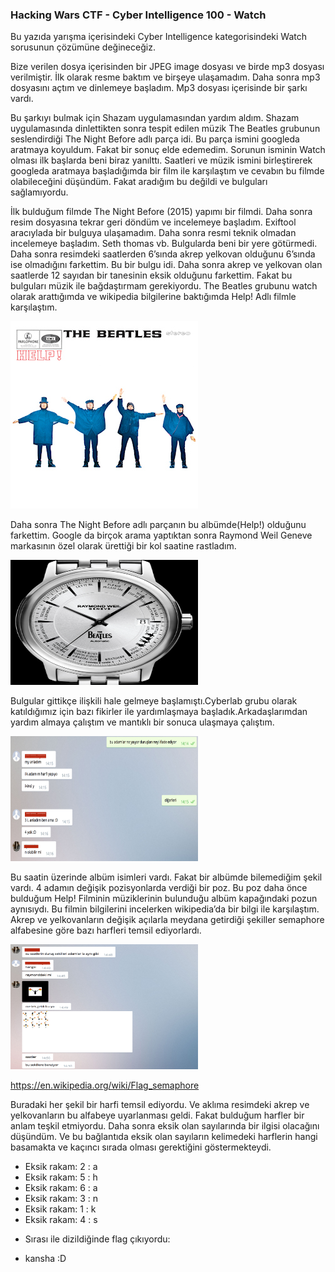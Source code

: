 ### Hacking Wars CTF - Cyber Intelligence 100 - Watch

Bu yazıda yarışma içerisindeki Cyber Intelligence kategorisindeki Watch sorusunun çözümüne değineceğiz.

Bize verilen dosya içerisinden bir JPEG image dosyası ve birde mp3 dosyası verilmiştir. İlk olarak resme baktım ve birşeye ulaşamadım. Daha sonra mp3 dosyasını açtım ve dinlemeye başladım. Mp3 dosyası içerisinde bir şarkı vardı. 

Bu şarkıyı bulmak için Shazam uygulamasından yardım aldım. Shazam uygulamasında dinlettikten sonra tespit edilen müzik The Beatles grubunun seslendirdiği The Night Before adlı parça idi. Bu parça ismini googleda aratmaya koyuldum. Fakat bir sonuç elde edemedim. Sorunun isminin Watch olması ilk başlarda beni biraz yanılttı. Saatleri ve müzik ismini birleştirerek googleda aratmaya başladığımda bir film ile karşılaştım ve cevabın bu filmde olabileceğini düşündüm. Fakat aradığım bu değildi ve bulguları sağlamıyordu.

İlk bulduğum filmde The Night Before (2015) yapımı bir filmdi. Daha sonra resim dosyasına tekrar geri döndüm ve incelemeye başladım. Exiftool aracıylada bir bulguya ulaşamadım. Daha sonra resmi teknik olmadan incelemeye başladım. Seth thomas vb. Bulgularda beni bir yere götürmedi. Daha sonra resimdeki saatlerden 6’sında akrep yelkovan olduğunu 6’sında ise olmadığını farkettim. Bu bir bulgu idi. Daha sonra akrep ve yelkovan olan saatlerde 12 sayıdan bir tanesinin eksik olduğunu farkettim. Fakat bu bulguları müzik ile bağdaştırmam gerekiyordu. The Beatles grubunu watch olarak arattığımda ve wikipedia bilgilerine baktığımda Help! Adlı filmle karşılaştım.

<img src="/CyberIntelligent/resimler/Help.jpg"/>

Daha sonra The Night Before adlı parçanın bu albümde(Help!) olduğunu farkettim. Google da birçok arama yaptıktan sonra  Raymond Weil Geneve markasının özel olarak ürettiği bir kol saatine rastladım.

<img src="/CyberIntelligent/resimler/saat.jpg" width="300" height="200"/>



Bulgular gittikçe ilişkili hale gelmeye başlamıştı.Cyberlab grubu olarak katıldığımız için bazı fikirler ile yardımlaşmaya başladık.Arkadaşlarımdan yardım almaya çalıştım ve mantıklı bir sonuca ulaşmaya çalıştım.

<img src="/CyberIntelligent/resimler/ekip2.png" width="300" height="200"/>

Bu saatin üzerinde albüm isimleri vardı. Fakat bir albümde bilemediğim şekil vardı. 4 adamın değişik pozisyonlarda verdiği bir poz. Bu poz daha önce bulduğum Help! Filminin müziklerinin bulunduğu albüm kapağındaki pozun aynısıydı. Bu filmin bilgilerini incelerken wikipedia’da bir bilgi ile karşılaştım. Akrep ve yelkovanların değişik açılarla meydana getirdiği şekiller semaphore alfabesine göre bazı harfleri temsil ediyorlardı.

<img src="/CyberIntelligent/resimler/ekip.png" width="300" height="200"/>

https://en.wikipedia.org/wiki/Flag_semaphore

Buradaki her şekil bir harfi temsil ediyordu. Ve aklıma resimdeki akrep ve yelkovanların bu alfabeye uyarlanması geldi. Fakat bulduğum harfler bir anlam teşkil etmiyordu. Daha sonra eksik olan sayılarında bir ilgisi olacağını düşündüm. Ve bu bağlantıda eksik olan sayıların kelimedeki harflerin hangi basamakta ve kaçıncı sırada olması gerektiğini göstermekteydi.

* Eksik rakam: 2 : a
* Eksik rakam: 5 : h
* Eksik rakam: 6 : a
* Eksik rakam: 3 : n
* Eksik rakam: 1 : k
* Eksik rakam: 4 : s

- Sırası ile dizildiğinde flag çıkıyordu:
 * kansha :D
